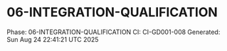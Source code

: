 # 06-INTEGRATION-QUALIFICATION
Phase: 06-INTEGRATION-QUALIFICATION
CI: CI-GD001-008
Generated: Sun Aug 24 22:41:21 UTC 2025
